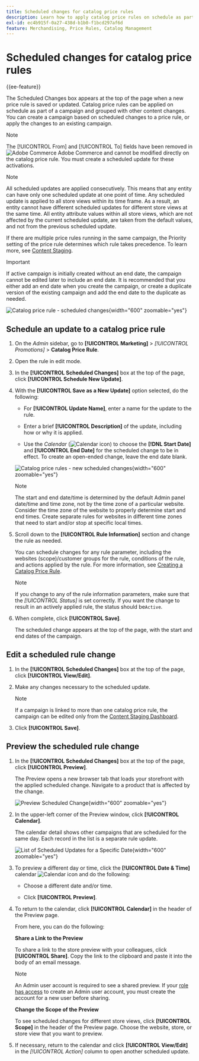 ```yaml
---
title: Scheduled changes for catalog price rules
description: Learn how to apply catalog price rules on schedule as part of a campaign and grouped with other content changes.
exl-id: ec4b915f-0a27-438d-b1b0-f1bcd297af6d
feature: Merchandising, Price Rules, Catalog Management
---
```

# Scheduled changes for catalog price rules

{{ee-feature}}

The Scheduled Changes box appears at the top of the page when a new price rule is saved or updated. Catalog price rules can be applied on schedule as part of a campaign and grouped with other content changes. You can create a campaign based on scheduled changes to a price rule, or apply the changes to an existing campaign.

>[!NOTE]
>
>The [!UICONTROL From] and [!UICONTROL To] fields have been removed in ![Adobe Commerce](../assets/adobe-logo.svg) Adobe Commerce and cannot be modified directly on the catalog price rule. You must create a scheduled update for these activations.

>[!NOTE]
>
>All scheduled updates are applied consecutively. This means that any entity can have only one scheduled update at one point of time. Any scheduled update is applied to all store views within its time frame. As a result, an entity cannot have different scheduled updates for different store views at the same time. All entity attribute values within all store views, which are not affected by the current scheduled update, are taken from the default values, and not from the previous scheduled update.

If there are multiple price rules running in the same campaign, the Priority setting of the price rule determines which rule takes precedence. To learn more, see [Content Staging](../content-design/content-staging.md).

>[!IMPORTANT]
>
>If active campaign is initially created without an end date, the campaign cannot be edited later to include an end date. It is recommended that you either add an end date when you create the campaign, or create a duplicate version of the existing campaign and add the end date to the duplicate as needed.

![Catalog price rule - scheduled changes](./assets/price-rule-catalog-scheduled.png){width="600" zoomable="yes"}

## Schedule an update to a catalog price rule

1. On the _Admin_ sidebar, go to **[!UICONTROL Marketing]** > _[!UICONTROL Promotions]_ > **Catalog Price Rule**.

1. Open the rule in edit mode.

1. In the **[!UICONTROL Scheduled Changes]** box at the top of the page, click **[!UICONTROL Schedule New Update]**.

1. With the **[!UICONTROL Save as a New Update]** option selected, do the following:

    - For **[!UICONTROL Update Name]**, enter a name for the update to the rule.

    - Enter a brief **[!UICONTROL Description]** of the update, including how or why it is applied.

    - Use the _Calendar_ (![Calendar icon](../assets/icon-calendar.png)) to choose the **[!DNL Start Date]** and **[!UICONTROL End Date]** for the scheduled change to be in effect. To create an open-ended change, leave the end date blank.

    ![Catalog price rules - new scheduled changes](./assets/price-rule-catalog-schedule-update.png){width="600" zoomable="yes"}

   >[!NOTE]
   >
   >The start and end date/time is determined by the default Admin panel date/time and time zone, not by the time zone of a particular website. Consider the time zone of the website to properly determine start and end times. Create separate rules for websites in different time zones that need to start and/or stop at specific local times.

1. Scroll down to the **[!UICONTROL Rule Information]** section and change the rule as needed.

   You can schedule changes for any rule parameter, including the websites (scope)/customer groups for the rule, conditions of the rule, and actions applied by the rule. For more information, see [Creating a Catalog Price Rule](price-rules-catalog-create.md).

   >[!NOTE]
   >
   >If you change to any of the rule information parameters, make sure that the _[!UICONTROL Status]_ is set correctly. If you want the change to result in an actively applied rule, the status should be`Active`.

1. When complete, click **[!UICONTROL Save]**.

    The scheduled change appears at the top of the page, with the start and end dates of the campaign.

## Edit a scheduled rule change

1. In the **[!UICONTROL Scheduled Changes]** box at the top of the page, click **[!UICONTROL View/Edit]**.

1. Make any changes necessary to the scheduled update.

   >[!NOTE]
   >
   >If a campaign is linked to more than one catalog price rule, the campaign can be edited only from the [Content Staging Dashboard](../content-design/content-staging-dashboard.md).

1. Click **[!UICONTROL Save]**.

## Preview the scheduled rule change

1. In the **[!UICONTROL Scheduled Changes]** box at the top of the page, click **[!UICONTROL Preview]**.

    The Preview opens a new browser tab that loads your storefront with the applied scheduled change. Navigate to a product that is affected by the change.

    ![Preview Scheduled Change](./assets/price-rule-catalog-scheduled-update-preview.png){width="600" zoomable="yes"}

1. In the upper-left corner of the Preview window, click **[!UICONTROL Calendar]**.

    The calendar detail shows other campaigns that are scheduled for the same day. Each record in the list is a separate rule update.

    ![List of Scheduled Updates for a Specific Date](./assets/price-rule-catalog-scheduled-preview-calendar.png){width="600" zoomable="yes"}

1. To preview a different day or time, click the **[!UICONTROL Date & Time]** calendar ![Calendar icon](../assets/icon-calendar.png) and do the following:

    - Choose a different date and/or time.

    - Click **[!UICONTROL Preview]**.

1. To return to the calendar, click **[!UICONTROL Calendar]** in the header of the Preview page.

   From here, you can do the following:

   **Share a Link to the Preview**

   To share a link to the store preview with your colleagues, click **[!UICONTROL Share]**. Copy the link to the clipboard and paste it into the body of an email message.

   >[!NOTE]
   >
   >An Admin user account is required to see a shared preview. If your [role has access](../systems/permissions-user-roles.md) to create an Admin user account, you must create the account for a new user before sharing.

   **Change the Scope of the Preview**

   To see scheduled changes for different store views, click **[!UICONTROL Scope]** in the header of the Preview page. Choose the website, store, or store view that you want to preview.

1. If necessary, return to the calendar and click **[!UICONTROL View/Edit]** in the _[!UICONTROL Action]_ column to open another scheduled update.

